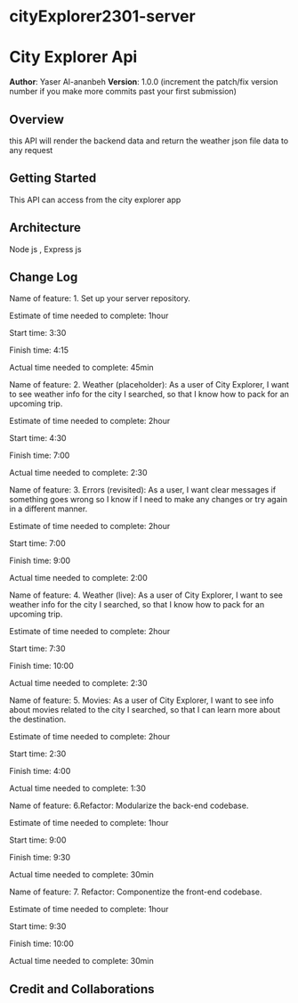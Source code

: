 # cityExplorer2301-server


# City Explorer Api

**Author**: Yaser Al-ananbeh
**Version**: 1.0.0 (increment the patch/fix version number if you make more commits past your first submission)

## Overview
<!-- Provide a high level overview of what this application is and why you are building it, beyond the fact that it's an assignment for this class. (i.e. What's your problem domain?) -->
this API will render the backend data and return the weather json file data to any request 

## Getting Started
<!-- What are the steps that a user must take in order to build this app on their own machine and get it running? -->
This API can access from the city explorer app
## Architecture
<!-- Provide a detailed description of the application design. What technologies (languages, libraries, etc) you're using, and any other relevant design information. -->
Node js , Express js
## Change Log
<!-- Use this area to document the iterative changes made to your application as each feature is successfully implemented. Use time stamps. Here's an example:

01-01-2001 4:59pm - Application now has a fully-functional express server, with a GET route for the location resource. -->

Name of feature: 1. Set up your server repository.

Estimate of time needed to complete: 1hour

Start time: 3:30

Finish time: 4:15

Actual time needed to complete: 45min

Name of feature: 2. Weather (placeholder): As a user of City Explorer, I want to see weather info for the city I searched, so that I know how to pack for an upcoming trip.

Estimate of time needed to complete: 2hour

Start time: 4:30

Finish time: 7:00

Actual time needed to complete: 2:30


Name of feature: 3. Errors (revisited): As a user, I want clear messages if something goes wrong so I know if I need to make any changes or try again in a different manner.

Estimate of time needed to complete: 2hour

Start time: 7:00

Finish time: 9:00

Actual time needed to complete: 2:00


Name of feature: 4. Weather (live): As a user of City Explorer, I want to see weather info for the city I searched, so that I know how to pack for an upcoming trip.

Estimate of time needed to complete: 2hour

Start time: 7:30

Finish time: 10:00

Actual time needed to complete: 2:30


Name of feature: 5. Movies: As a user of City Explorer, I want to see info about movies related to the city I searched, so that I can learn more about the destination.

Estimate of time needed to complete: 2hour

Start time: 2:30

Finish time: 4:00

Actual time needed to complete: 1:30


Name of feature: 6.Refactor: Modularize the back-end codebase.

Estimate of time needed to complete: 1hour

Start time: 9:00

Finish time: 9:30

Actual time needed to complete: 30min



Name of feature: 7. Refactor: Componentize the front-end codebase.

Estimate of time needed to complete: 1hour

Start time: 9:30

Finish time: 10:00

Actual time needed to complete: 30min

## Credit and Collaborations
<!-- Give credit (and a link) to other people or resources that helped you build this application. -->

